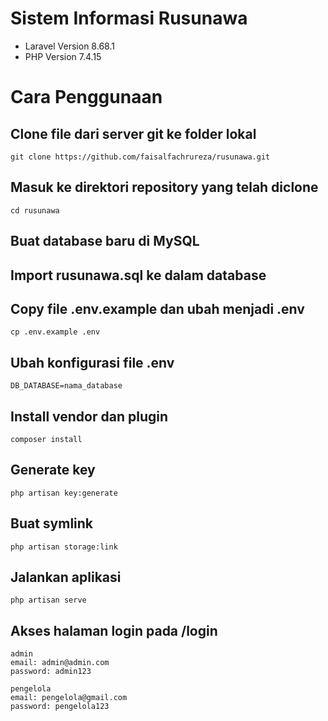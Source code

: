 # Sistem Informasi Rusunawa

- Laravel Version 8.68.1
- PHP Version 7.4.15

# Cara Penggunaan

## Clone file dari server git ke folder lokal
```
git clone https://github.com/faisalfachrureza/rusunawa.git
```
## Masuk ke direktori repository yang telah diclone
```
cd rusunawa
```
## Buat database baru di MySQL
## Import rusunawa.sql ke dalam database
## Copy file .env.example dan ubah menjadi .env
```
cp .env.example .env
```
## Ubah konfigurasi file .env
```
DB_DATABASE=nama_database
```
## Install vendor dan plugin
```
composer install
```
## Generate key
```
php artisan key:generate
```
## Buat symlink
```
php artisan storage:link
```
## Jalankan aplikasi
```
php artisan serve
```
## Akses halaman login pada /login
```
admin
email: admin@admin.com
password: admin123

pengelola
email: pengelola@gmail.com
password: pengelola123
```